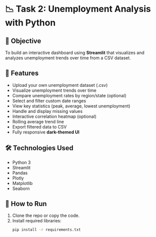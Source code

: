 # 📉 Task 2: Unemployment Analysis with Python

## 📌 Objective
To build an interactive dashboard using **Streamlit** that visualizes and analyzes unemployment trends over time from a CSV dataset.

## 🚀 Features
- Upload your own unemployment dataset (.csv)
- Visualize unemployment trends over time
- Compare unemployment rates by region/state (optional)
- Select and filter custom date ranges
- View key statistics (peak, average, lowest unemployment)
- Handle and display missing values
- Interactive correlation heatmap (optional)
- Rolling average trend line
- Export filtered data to CSV
- Fully responsive **dark-themed UI**

## 🛠️ Technologies Used
- Python 3
- Streamlit
- Pandas
- Plotly
- Matplotlib
- Seaborn

## 📂 How to Run
1. Clone the repo or copy the code.
2. Install required libraries:
   ```bash
   pip install -r requirements.txt
